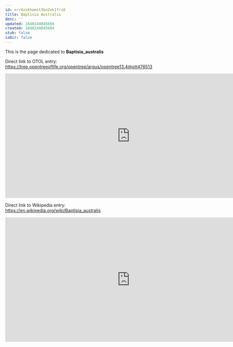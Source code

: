 ```yaml
---
id: xrr6xskhomst3kn2ok1frs6
title: Baptisia Australis
desc: ''
updated: 1648144045604
created: 1648144045604
stub: false
isDir: false
---
```

This is the page dedicated to **Baptisia_australis**


Direct link to OTOL entry: https://tree.opentreeoflife.org/opentree/argus/opentree13.4@ott476513



<html>
    <body>
    <iframe src="https://tree.opentreeoflife.org/opentree/argus/opentree13.4@ott476513"
    width="800" height="400" frameborder="0" allowfullscreen> </iframe>
    </body>
</html>
    


Direct link to Wikipedia entry: https://en.wikipedia.org/wiki/Baptisia_australis



<html>
    <body>
    <iframe src="https://en.wikipedia.org/wiki/Baptisia_australis"
    width="800" height="400" frameborder="0" allowfullscreen> </iframe>
    </body>
</html>
    
